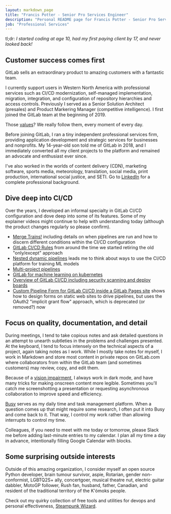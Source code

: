 ```yaml
---
layout: markdown_page
title: "Francis Potter - Senior Pro Services Engineer"
description: "Personal README page for Francis Potter - Senior Pro Services Engineer"
job: "Professional Services"
---
```



tl;dr: _I started coding at age 10, had my first paying client by 17, and never looked back!_

## Customer success comes first

GitLab sells an extraordinary product to amazing customers with a fantastic team.

I currently support users in Western North America with professional services such as CI/CD modernization, self-managed implementation, migration, integration, and configuration of repository hierarchies and access controls. Previously I served as a Senior Solution Architect (presales) and Product Markering Manager (competitive intelligence). I first joined the GitLab team at the beginning of 2019.

Those [values](/handbook/values/)? We really follow them, every moment of every day.

Before joining GitLab, I ran a tiny independent professional services firm, providing application development and strategic services for businesses and nonprofits. My 14-year-old son told me of GitLab in 2018, and I immediately converted all my client projects to the platform and remained an advocate and enthusiast ever since.

I've also worked in the worlds of content delivery (CDN), marketing software, sports media, meteorology, translation, social media, print production, international social justice, and SETI. Go to [LinkedIn](https://www.linkedin.com/in/francispotter/) for a complete professional background.

## Dive deep into CI/CD

Over the years, I developed an informal specialty in GitLab CI/CD configuration and dove deep into some of its features. Some of my explainer videos might continue to help with understanding today (although the product changes regularly so please confirm).

- [Merge Trains!](youtube.com/watch?v=X7f51pF3tfU) including details on when pipelines are run and how to discern different conditions within the CI/CD configuration
- [GitLab CI/CD Rules](https://www.youtube.com/watch?v=QjQc-zeL16Q&list=PLsxxpZZ4jDu7NE9azj-yNwGT23zzb0Utu&index=10) from around the time we started retiring the old "only/except" approach
- [Nested dynamic pipelines](https://www.youtube.com/watch?v=C5j3ju9je2M) leads me to think about ways to use the CI/CD platform for training ML models
- [Multi-project pipelines](youtube.com/watch?v=g_PIwBM1J84&list=PLsxxpZZ4jDu7NE9azj-yNwGT23zzb0Utu&index=9)
- [GitLab for machine learning on kubernetes](https://www.youtube.com/watch?v=YiD9Ozj5zbQ&list=PLsxxpZZ4jDu7NE9azj-yNwGT23zzb0Utu&index=6)
- [Overview of GitLab CI/CD including security scanning and deploy boards](https://www.youtube.com/watch?v=wsbSvLyC2Z8&list=PLsxxpZZ4jDu7NE9azj-yNwGT23zzb0Utu&index=5)
- [Custom Pipeline Form for GitLab CI/CD inside a GitLab Pages site](https://www.youtube.com/watch?v=7NsyCYmVQKw) shows how to design forms on static web sites to drive pipelines, but uses the OAuth2 "implicit grant flow" approach, which is deprecated (or removed?) now

## Focus on quality, documentation, and detail

During meetings, I tend to take copious notes and ask detailed questions in an attempt to unearth subtleties in the problems and challenges presented. At the keyboard, I tend to focus intensely on the technical aspects of a project, again taking notes as I work. While I mostly take notes for myself, I work in Markdown and store most content in private repos on GitLab.com where collaborators from within the GitLab team (and sometimes customers) may review, copy, and edit them.

Because of a [vision impairment](https://www.linkedin.com/pulse/dark-mode-visual-snow-francis-potter/), I always work in dark mode, and have many tricks for making onscreen content more legible. Sometimes you'll catch me screenshotting a presentation or requesting asynchronous collaboration to improve speed and efficiency.

[Busy](https://pypi.org/project/busy/) serves as my daily time and task management platform. When a question comes up that might require some research, I often put it into Busy and come back to it. That way, I control my work rather than allowing interrupts to control my time.

Colleagues, if you need to meet with me today or tomorrow, please Slack me before adding last-minute entries to my calendar. I plan all my time a day in advance, intentionally filling Google Calendar with blocks. 

## Some surprising outside interests

Outside of this amazing organization, I consider myself an open source Python developer, brain tumour survivor, aspie, Rotarian, gender non-conformist, LGBTQ2S+ ally, concertgoer, musical theatre nut, electric guitar dabbler, MotoGP follower, Rush fan, husband, father, Canadian, and resident of the traditional territory of the K'ómoks people.

Check out my quirky collection of free tools and utilities for devops and personal effectiveness, [Steampunk Wizard](https://gitlab.com/steampunk-wizard).

